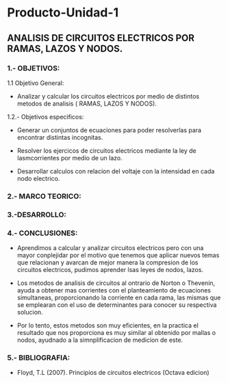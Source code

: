 # Producto-Unidad-1

## ANALISIS DE CIRCUITOS ELECTRICOS POR RAMAS, LAZOS Y NODOS.



### 1.- OBJETIVOS:

1.1 Objetivo General:

- Analizar y calcular los circuitos electricos por medio de distintos metodos de analisis ( RAMAS, LAZOS Y NODOS).

1.2.-  Objetivos especificos:

-  Generar un conjuntos de ecuaciones  para poder resolverlas para encontrar distintas incognitas.

- Resolver los ejercicos de circuitos electricos mediante la ley de lasmcorrientes por medio de un lazo.

- Desarrollar calculos con relacion del voltaje con la  intensidad en cada nodo electrico.

### 2.- MARCO TEORICO:



### 3.-DESARROLLO:





### 4.- CONCLUSIONES:


-  Aprendimos a calcular y analizar circuitos electricos pero con una mayor conplejidar por el motivo que tenemos que aplicar nuevos temas que relacionan y avarcan de mejor manera la compresion de los circuitos electricos, pudimos aprender lsas leyes de nodos, lazos.

- Los metodos de analisis de circuitos al ontrario de Norton o Thevenin, ayuda a obtener mas corrientes con el planteamiento de ecuaciones simultaneas, proporcionando la corriente en cada rama, las mismas que se emplearan con el uso de determinantes para conocer su respectiva solucion.

- Por lo tento, estos metodos son muy eficientes, en la practica el resultado que nos proporciona es muy similar al obtenido por mallas o nodos, ayudnado a la simnplificacion de medicion de este.


### 5.- BIBLIOGRAFIA:

-  Floyd, T.L (2007). Principios de circuitos electricos (Octava edicion)

